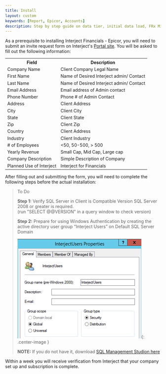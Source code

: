 ```yaml
---
title: Install
layout: custom
keywords: [Report, Epicor, Accounts]
description: Step by step guide on data tier, initial data load, FRx Migration, and other key processes of installing of Interject for Financials Epicor.
---
```


As a prerequisite to installing Interject Financials - Epicor, you will need to submit an invite request form on Interject's [Portal site](https://portal.gointerject.com). You will be asked to fill out the following information:

<table>
  <tr>
    <th>Field</th>
    <th>Description</th>
  </tr>
  <tr>
    <td>Company Name</td>
    <td>Client Company Legal Name</td>
  </tr>
  <tr>
    <td>First Name</td>
    <td>Name of Desired Interject admin/ Contact</td>
  </tr>
  <tr>
    <td>Last Name</td>
    <td>Name of Desired Interject admin/ Contact</td>
  </tr>
  <tr>
    <td>Email Address</td>
    <td>Email address of Admin contact</td>
  </tr>
  <tr>
    <td>Phone Number</td>
    <td>Phone # of Admin Contact</td>
  </tr>
  <tr>
    <td>Address</td>
    <td>Client Address</td>
  </tr>
  <tr>
    <td>City</td>
    <td>Client City</td>
  </tr>
  <tr>
    <td>State</td>
    <td>Client State</td>
  </tr>
  <tr>
    <td>Zip</td>
    <td>Client Zip</td>
  </tr>
  <tr>
    <td>Country</td>
    <td>Client Address</td>
  </tr>
  <tr>
    <td>Industry</td>
    <td>Client Industry</td>
  </tr>
  <tr>
    <td># of Employees</td>
    <td>&lt;50, 50-500, &gt; 500</td>
  </tr>
  <tr>
    <td>Yearly Revenue</td>
    <td>Small Cap, Mid Cap, Large cap</td>
  </tr>
  <tr>
    <td>Company Description</td>
    <td>Simple Description of Company</td>
  </tr>
  <tr>
    <td>Planned Use of Interject</td>
    <td>Interject for Financials</td>
  </tr>
</table>

After filling out and submitting the form, you will need to complete the following steps before the actual installation:

> To Do
>
> **Step 1:** Verify SQL Server in Client is Compatible Version
> SQL Server 2008 or greater is required.  
(run "SELECT @@VERSION" in a query window to check version)
>
> **Step 2:** Prepare for using Windows Authentication by creating the active directory user group “Interject Users” on Default SQL Server Domain
>
> ![Active User](/images/A-SQL-Installation/ActiveUser.png){: .center-image }
>
> **NOTE:** If you do not have it, download [SQL Management Studion here](https://docs.microsoft.com/en-us/sql/ssms/download-sql-server-management-studio-ssms?view=sql-server-2017)
>
>

Within a week you will receive verification from Interject that your company set up and subscription is complete.
